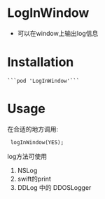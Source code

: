 # LogInWindow
- 可以在window上输出log信息

# Installation
    ```pod 'LogInWindow'```

# Usage
 在合适的地方调用: 
 
 
`` logInWindow(YES);``


 log方法可使用
 1. NSLog
 2. swift的print
 3. DDLog 中的 DDOSLogger
 
